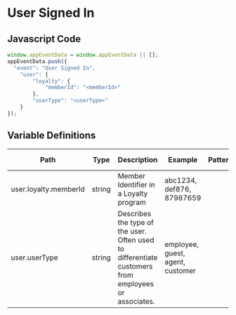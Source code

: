 # User Signed In

### 

## Javascript Code
```js
window.appEventData = window.appEventData || [];
appEventData.push({
  "event": "User Signed In",
    "user": {
        "loyalty": {
            "memberId": "<memberId>"
        },
        "userType": "<userType>"
    }
});
```

## Variable Definitions

|Path|Type|Description|Example|Pattern|Min Length|Max Length|Minimum|Maximum|Multiple Of|
| --- | --- | --- | --- | --- | --- | --- | --- | --- | --- |
|user.loyalty.memberId|string|Member Identifier in a Loyalty program|abc1234, def876, 87987659|||||||
|user.userType|string|Describes the type of the user.  Often used to differentiate customers from employees or associates. |employee, guest, agent, customer|||||||




